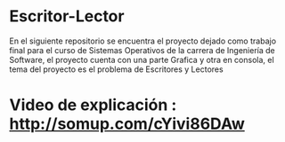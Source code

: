 # Escritor-Lector
En el siguiente repositorio se encuentra el proyecto dejado como trabajo final para el curso de Sistemas Operativos de la carrera de Ingeniería de Software, el proyecto cuenta con una parte Grafica y otra en consola, el tema del proyecto es el problema de Escritores y Lectores

# Video de explicación : http://somup.com/cYivi86DAw
